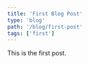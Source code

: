 ```yaml
---
title: 'First Blog Post'
type: 'blog'
path: '/blog/first-post'
tags: ['first']
---
```


This is the first post.
